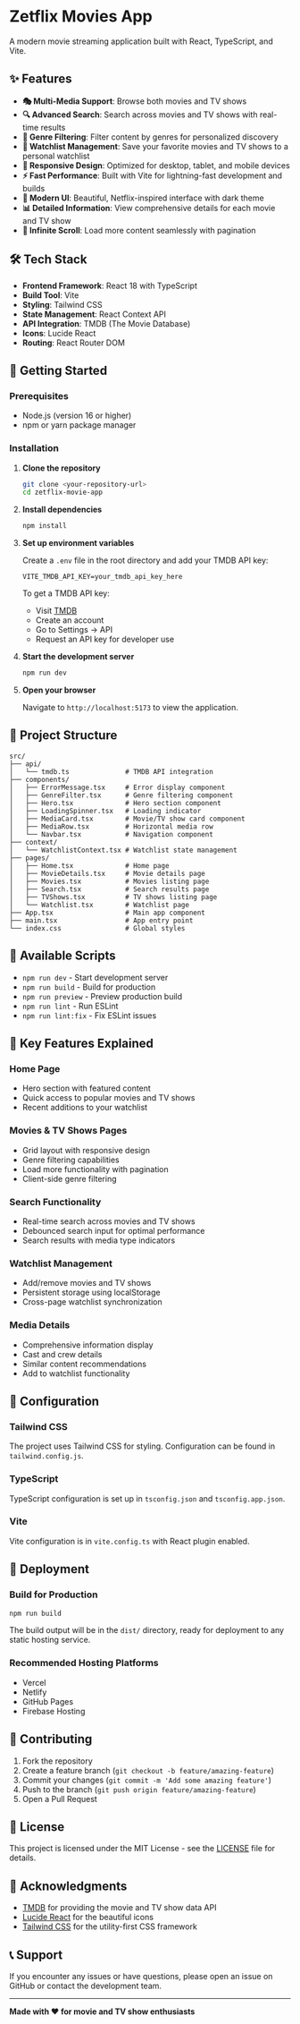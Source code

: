 # Zetflix Movies App

A modern movie streaming application built with React, TypeScript, and Vite.

<!-- Latest deployment fix: Updated package-lock.json with correct integrity checksums -->

## ✨ Features

- **🎭 Multi-Media Support**: Browse both movies and TV shows
- **🔍 Advanced Search**: Search across movies and TV shows with real-time results
- **🎨 Genre Filtering**: Filter content by genres for personalized discovery
- **💾 Watchlist Management**: Save your favorite movies and TV shows to a personal watchlist
- **📱 Responsive Design**: Optimized for desktop, tablet, and mobile devices
- **⚡ Fast Performance**: Built with Vite for lightning-fast development and builds
- **🎨 Modern UI**: Beautiful, Netflix-inspired interface with dark theme
- **📊 Detailed Information**: View comprehensive details for each movie and TV show
- **🔄 Infinite Scroll**: Load more content seamlessly with pagination

## 🛠️ Tech Stack

- **Frontend Framework**: React 18 with TypeScript
- **Build Tool**: Vite
- **Styling**: Tailwind CSS
- **State Management**: React Context API
- **API Integration**: TMDB (The Movie Database)
- **Icons**: Lucide React
- **Routing**: React Router DOM

## 🚀 Getting Started

### Prerequisites

- Node.js (version 16 or higher)
- npm or yarn package manager

### Installation

1. **Clone the repository**
   ```bash
   git clone <your-repository-url>
   cd zetflix-movie-app
   ```

2. **Install dependencies**
   ```bash
   npm install
   ```

3. **Set up environment variables**
   
   Create a `.env` file in the root directory and add your TMDB API key:
   ```env
   VITE_TMDB_API_KEY=your_tmdb_api_key_here
   ```
   
   To get a TMDB API key:
   - Visit [TMDB](https://www.themoviedb.org/)
   - Create an account
   - Go to Settings → API
   - Request an API key for developer use

4. **Start the development server**
   ```bash
   npm run dev
   ```

5. **Open your browser**
   
   Navigate to `http://localhost:5173` to view the application.

## 📁 Project Structure

```
src/
├── api/
│   └── tmdb.ts              # TMDB API integration
├── components/
│   ├── ErrorMessage.tsx     # Error display component
│   ├── GenreFilter.tsx      # Genre filtering component
│   ├── Hero.tsx             # Hero section component
│   ├── LoadingSpinner.tsx   # Loading indicator
│   ├── MediaCard.tsx        # Movie/TV show card component
│   ├── MediaRow.tsx         # Horizontal media row
│   └── Navbar.tsx           # Navigation component
├── context/
│   └── WatchlistContext.tsx # Watchlist state management
├── pages/
│   ├── Home.tsx             # Home page
│   ├── MovieDetails.tsx     # Movie details page
│   ├── Movies.tsx           # Movies listing page
│   ├── Search.tsx           # Search results page
│   ├── TVShows.tsx          # TV shows listing page
│   └── Watchlist.tsx        # Watchlist page
├── App.tsx                  # Main app component
├── main.tsx                 # App entry point
└── index.css                # Global styles
```

## 🎯 Available Scripts

- `npm run dev` - Start development server
- `npm run build` - Build for production
- `npm run preview` - Preview production build
- `npm run lint` - Run ESLint
- `npm run lint:fix` - Fix ESLint issues

## 🎨 Key Features Explained

### Home Page
- Hero section with featured content
- Quick access to popular movies and TV shows
- Recent additions to your watchlist

### Movies & TV Shows Pages
- Grid layout with responsive design
- Genre filtering capabilities
- Load more functionality with pagination
- Client-side genre filtering

### Search Functionality
- Real-time search across movies and TV shows
- Debounced search input for optimal performance
- Search results with media type indicators

### Watchlist Management
- Add/remove movies and TV shows
- Persistent storage using localStorage
- Cross-page watchlist synchronization

### Media Details
- Comprehensive information display
- Cast and crew details
- Similar content recommendations
- Add to watchlist functionality

## 🔧 Configuration

### Tailwind CSS
The project uses Tailwind CSS for styling. Configuration can be found in `tailwind.config.js`.

### TypeScript
TypeScript configuration is set up in `tsconfig.json` and `tsconfig.app.json`.

### Vite
Vite configuration is in `vite.config.ts` with React plugin enabled.

## 🚀 Deployment

### Build for Production
```bash
npm run build
```

The build output will be in the `dist/` directory, ready for deployment to any static hosting service.

### Recommended Hosting Platforms
- Vercel
- Netlify
- GitHub Pages
- Firebase Hosting

## 🤝 Contributing

1. Fork the repository
2. Create a feature branch (`git checkout -b feature/amazing-feature`)
3. Commit your changes (`git commit -m 'Add some amazing feature'`)
4. Push to the branch (`git push origin feature/amazing-feature`)
5. Open a Pull Request

## 📝 License

This project is licensed under the MIT License - see the [LICENSE](LICENSE) file for details.

## 🙏 Acknowledgments

- [TMDB](https://www.themoviedb.org/) for providing the movie and TV show data API
- [Lucide React](https://lucide.dev/) for the beautiful icons
- [Tailwind CSS](https://tailwindcss.com/) for the utility-first CSS framework

## 📞 Support

If you encounter any issues or have questions, please open an issue on GitHub or contact the development team.

---

**Made with ❤️ for movie and TV show enthusiasts** 